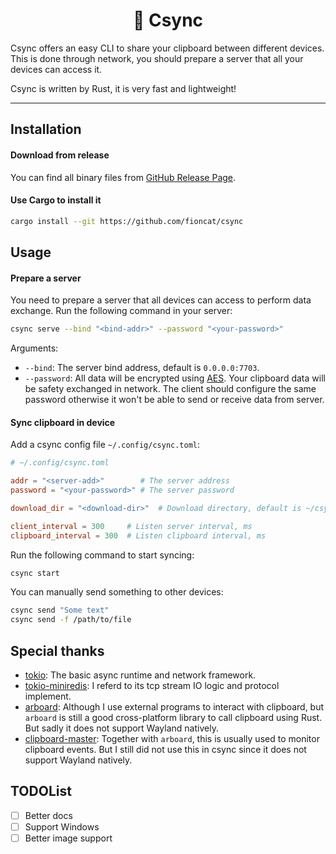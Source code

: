 <div align="center">
<h1>📄 Csync</h1>
</div>

Csync offers an easy CLI to share your clipboard between different devices. This is done through network, you should prepare a server that all your devices can access it.

Csync is written by Rust, it is very fast and lightweight!

---

## Installation

#### Download from release

You can find all binary files from [GitHub Release Page](https://github.com/fioncat/csync/releases).

#### Use Cargo to install it

```bash
cargo install --git https://github.com/fioncat/csync
```

## Usage

#### Prepare a server

You need to prepare a server that all devices can access to perform data exchange. Run the following command in your server:

```bash
csync serve --bind "<bind-addr>" --password "<your-password>"
```

Arguments:

- `--bind`: The server bind address, default is `0.0.0.0:7703`.
- `--password`: All data will be encrypted using [AES](https://en.wikipedia.org/wiki/Advanced_Encryption_Standard). Your clipboard data will be safety exchanged in network. The client should configure the same password otherwise it won't be able to send or receive data from server.

#### Sync clipboard in device

Add a csync config file `~/.config/csync.toml`:

```toml
# ~/.config/csync.toml

addr = "<server-add>"        # The server address
password = "<your-password>" # The server password

download_dir = "<download-dir>"  # Download directory, default is ~/csync

client_interval = 300     # Listen server interval, ms
clipboard_interval = 300  # Listen clipboard interval, ms
```

Run the following command to start syncing:

```bash
csync start
```

You can manually send something to other devices:

```bash
csync send "Some text"
csync send -f /path/to/file
```

## Special thanks

- [tokio](https://github.com/tokio-rs/tokio): The basic async runtime and network framework.
- [tokio-miniredis](https://github.com/tokio-rs/mini-redis): I referd to its tcp stream IO logic and protocol implement.
- [arboard](https://github.com/1Password/arboard): Although I use external programs to interact with clipboard, but `arboard` is still a good cross-platform library to call clipboard using Rust. But sadly it does not support Wayland natively.
- [clipboard-master](https://github.com/DoumanAsh/clipboard-master): Together with `arboard`, this is usually used to monitor clipboard events. But I still did not use this in csync since it does not support Wayland natively.

## TODOList

- [ ] Better docs
- [ ] Support Windows
- [ ] Better image support
